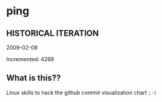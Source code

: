 # ping

## HISTORICAL ITERATION
2009-02-08

Incremented: 4269

## What is this?? 
Linux skills to hack the github commit visualization chart `;-)`
